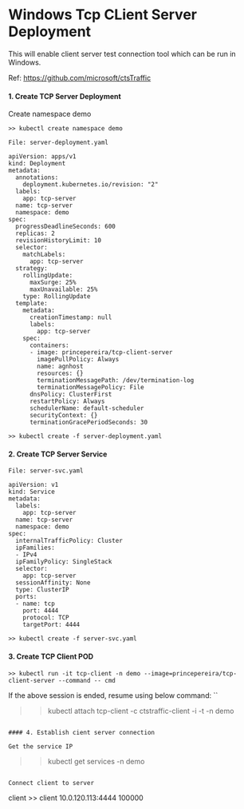 # Windows Tcp CLient Server Deployment

This will enable client server test connection tool which can be run in Windows.

Ref: https://github.com/microsoft/ctsTraffic

#### 1. Create TCP Server Deployment

Create namespace demo
```
>> kubectl create namespace demo
```

```
File: server-deployment.yaml
```

```
apiVersion: apps/v1
kind: Deployment
metadata:
  annotations:
    deployment.kubernetes.io/revision: "2"
  labels:
    app: tcp-server
  name: tcp-server
  namespace: demo
spec:
  progressDeadlineSeconds: 600
  replicas: 2
  revisionHistoryLimit: 10
  selector:
    matchLabels:
      app: tcp-server
  strategy:
    rollingUpdate:
      maxSurge: 25%
      maxUnavailable: 25%
    type: RollingUpdate
  template:
    metadata:
      creationTimestamp: null
      labels:
        app: tcp-server
    spec:
      containers:
      - image: princepereira/tcp-client-server
        imagePullPolicy: Always
        name: agnhost
        resources: {}
        terminationMessagePath: /dev/termination-log
        terminationMessagePolicy: File
      dnsPolicy: ClusterFirst
      restartPolicy: Always
      schedulerName: default-scheduler
      securityContext: {}
      terminationGracePeriodSeconds: 30
```
```
>> kubectl create -f server-deployment.yaml
```

#### 2. Create TCP Server Service

```
File: server-svc.yaml
```
```
apiVersion: v1
kind: Service
metadata:
  labels:
    app: tcp-server
  name: tcp-server
  namespace: demo
spec:
  internalTrafficPolicy: Cluster
  ipFamilies:
  - IPv4
  ipFamilyPolicy: SingleStack
  selector:
    app: tcp-server
  sessionAffinity: None
  type: ClusterIP
  ports:
  - name: tcp
    port: 4444
    protocol: TCP
    targetPort: 4444
```
```
>> kubectl create -f server-svc.yaml
```

#### 3. Create TCP Client POD

```
>> kubectl run -it tcp-client -n demo --image=princepereira/tcp-client-server --command -- cmd
```

If the above session is ended, resume using below command:
``
>> kubectl attach tcp-client -c ctstraffic-client -i -t -n demo
```

#### 4. Establish cient server connection

Get the service IP
```
>> kubectl get services -n demo
```

Connect client to server
```
client >> client 10.0.120.113:4444 100000
```
